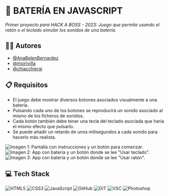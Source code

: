# 🥁 BATERÍA EN JAVASCRIPT 
_Primer proyecto para HACK A BOSS - 2023: Juego que permite usando el ratón o el teclado simular los sonidos de una batería._

##  👩‍💻 Autores
* [@AnaBelenBernardez](https://github.com/AnaBelenBernardez)
* [@moirivilla](https://github.com/moirivilla)
* [@chiacchierai](https://github.com/chiacchierai)

## 📋 Requisitos 
* El juego debe mostrar diversos botones asociados visualmente a una batería.
* Pulsando cada uno de los botones se reproducirá un sonido asociado al mismo de los ficheros de sonidos.
* Cada botón también debe tener una tecla del teclado asociada que haría el mismo efecto que pulsarlo.
* Se puede añadir un retardo de unos milisegundos a cada sonido para hacerlo más realista.

![Imagen 1: Pantalla con instrucciones y un botón para comenzar.](https://raw.githubusercontent.com/anabelenbernardez/BateriaJS/main/extras/imagen1.png)
![Imagen 2: App con batería y un botón donde se lee "Usar teclado".](https://raw.githubusercontent.com/anabelenbernardez/BateriaJS/main/extras/imagen2.png)
![Imagen 3: App con batería y un botón donde se lee "Usar ratón".](https://raw.githubusercontent.com/anabelenbernardez/BateriaJS/main/extras/imagen3.png)


## 💻 Tech Stack
![HTML5](https://img.shields.io/badge/HTML5-E34F26?style=for-the-badge&logo=html5&logoColor=white)
![CSS3](https://img.shields.io/badge/CSS3-1572B6?style=for-the-badge&logo=css3&logoColor=white)
![JavaScript](https://img.shields.io/badge/JavaScript-323330?style=for-the-badge&logo=javascript&logoColor=F7DF1E)
![GitHub](https://img.shields.io/badge/GitHub-100000?style=for-the-badge&logo=github&logoColor=white)
![GIT](https://img.shields.io/badge/GIT-E44C30?style=for-the-badge&logo=git&logoColor=white)
![VSC](https://img.shields.io/badge/Visual_Studio_Code-0078D4?style=for-the-badge&logo=visual%20studio%20code&logoColor=white)
![Photoshop](https://aleen42.github.io/badges/src/photoshop.svg)
